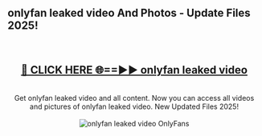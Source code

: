 <h2>onlyfan leaked video And Photos - Update Files 2025!</h2>
<br>
<div align="center">
<h2><a href="https://betterlinks.top/A2PfLJ" rel="nofollow">🔴 CLICK HERE 🌐==►► onlyfan leaked video</a></h2>
<br>
Get onlyfan leaked video and all content. Now you can access all videos and pictures of onlyfan leaked video. New Updated Files 2025!
<br>
<br>
<a href="https://betterlinks.top/A2PfLJ" rel="nofollow" data-target="animated-image.originalLink"><img src="https://i.imgur.com/dJHk4Zq.gif" alt="onlyfan leaked video OnlyFans" style="max-width: 100%; display: inline-block;" data-target="animated-image.originalImage"></a>
</div>
<br>
